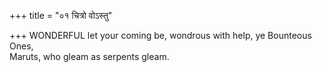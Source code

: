 +++
title = "०१ चित्रो वोऽस्तु"

+++
WONDERFUL let your coming be, wondrous with help, ye Bounteous Ones,  
     Maruts, who gleam as serpents gleam.
